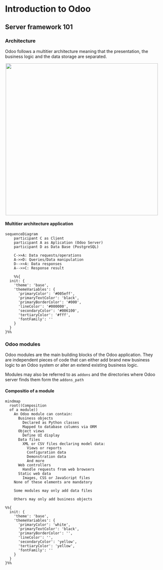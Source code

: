 # Introduction to Odoo

## Server framework 101

### Architecture

Odoo follows a multitier architecture meaning that the presentation, the
business logic and the data storage are separated.


<p align="center">

<img src="https://upload.wikimedia.org/wikipedia/commons/5/51/Overview_of_a_three-tier_application_vectorVersion.svg" width=500>

</p>

#### Multitier architecture application

```mermaid
sequenceDiagram
    participant C as Client
    participant A as Aplication (Odoo Server)
    participant D as Data Base (PostgreSQL)

    C->>A: Data requests/operations
    A->>D: Queries/Data manipulation
    D-->>A: Data responses
    A-->>C: Response result

    %%{
  init: {
    'theme': 'base',
    'themeVariables': {
      'primaryColor': '#005eff',
      'primaryTextColor': 'black',
      'primaryBorderColor': '#000',
      'lineColor': '#000000',
      'secondaryColor': '#006100',
      'tertiaryColor': '#fff',
      'fontFamily': ''
    }
  }
}%%

```

### Odoo modules
Odoo modules are the main building blocks of the Odoo application. They are
independent pieces of code that can either add brand new business logic to an
Odoo system or alter an extend existing business logic.

Modules may also be referred to as `addons` and the directories where Odoo
server finds them form the  `addons_path`

#### Compositio of a module

```mermaid
mindmap
  root((Composition 
  of a module))
    An Odoo module can contain:
      Business objects
        Declared as Python classes
        Mapped to database columns via ORM
      Object views
        Define UI display
      Data files
        XML or CSV files declaring model data:
          Views or reports
          Configuration data
          Demonstration data
          And more
      Web controllers
        Handle requests from web browsers
      Static web data
        Images, CSS or JavaScript files
    None of these elements are mandatory

    Some modules may only add data files

    Others may only add business objects

%%{
  init: {
    'theme': 'base',
    'themeVariables': {
      'primaryColor': 'white',
      'primaryTextColor': 'black',
      'primaryBorderColor': '',
      'lineColor': '',
      'secondaryColor': 'yellow',
      'tertiaryColor': 'yellow',
      'fontFamily': ''
    }
  }
}%%
```
